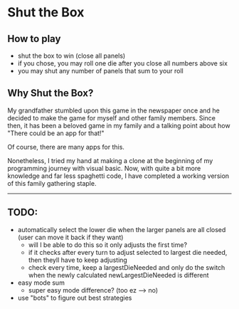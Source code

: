 # Shut the Box

## How to play
- shut the box to win (close all panels)
- if you chose, you may roll one die after you close all numbers above six
- you may shut any number of panels that sum to your roll

## Why Shut the Box?
My grandfather stumbled upon this game in the newspaper once and he decided to make the game for myself and other family members. Since then, it has been a beloved game in my family and a talking point about how "There could be an app for that!"

Of course, there are many apps for this.

Nonetheless, I tried my hand at making a clone at the beginning of my programming journey with visual basic. Now, with quite a bit more knowledge and far less spaghetti code, I have completed a working version of this family gathering staple.

---
## TODO:
- automatically select the lower die when the larger panels are all closed (user can move it back if they want)
    - will I be able to do this so it only adjusts the first time?
    - if it checks after every turn to adjust selected to largest die needed, then theyll have to keep adjusting
    - check every time, keep a largestDieNeeded and only do the switch when the newly calculated newLargestDieNeeded is different
- easy mode sum
    - super easy mode difference? (too ez --> no)
- use "bots" to figure out best strategies